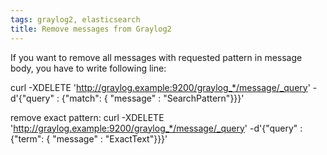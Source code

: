 ```yaml
---
tags: graylog2, elasticsearch
title: Remove messages from Graylog2
---
```


If you want to remove all messages with requested pattern in message body, you have to write following line:

curl -XDELETE 'http://graylog.example:9200/graylog_*/message/_query' -d'{"query" : {"match": { "message" : "SearchPattern"}}}'

remove exact pattern:
curl -XDELETE 'http://graylog.example:9200/graylog_*/message/_query' -d'{"query" : {"term": { "message" : "ExactText"}}}'


